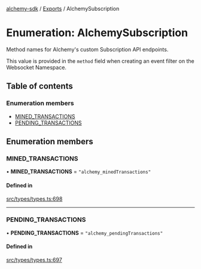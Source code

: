 [alchemy-sdk](../README.md) / [Exports](../modules.md) / AlchemySubscription

# Enumeration: AlchemySubscription

Method names for Alchemy's custom Subscription API endpoints.

This value is provided in the `method` field when creating an event filter on
the Websocket Namespace.

## Table of contents

### Enumeration members

- [MINED\_TRANSACTIONS](AlchemySubscription.md#mined_transactions)
- [PENDING\_TRANSACTIONS](AlchemySubscription.md#pending_transactions)

## Enumeration members

### MINED\_TRANSACTIONS

• **MINED\_TRANSACTIONS** = `"alchemy_minedTransactions"`

#### Defined in

[src/types/types.ts:698](https://github.com/stanleyjones/alchemy-sdk-js/blob/1bebd8bb/src/types/types.ts#L698)

___

### PENDING\_TRANSACTIONS

• **PENDING\_TRANSACTIONS** = `"alchemy_pendingTransactions"`

#### Defined in

[src/types/types.ts:697](https://github.com/stanleyjones/alchemy-sdk-js/blob/1bebd8bb/src/types/types.ts#L697)
